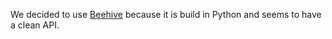 We decided to use [Beehive](https://github.com/BeehiveHQ/beehive-ai) because it is build in Python and seems to have a clean API.
